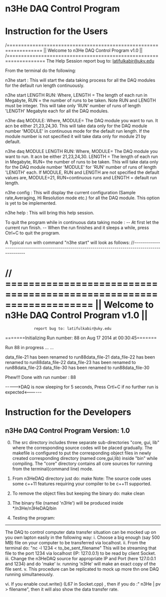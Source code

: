  n3He DAQ Control Program
===============================


Instruction for the Users
==================================


/==================================================================
||          Welcome to n3He DAQ Control Program v1.0             ||
/===================================================================
                       The Help Session
                report bug to: latifulkabir@uky.edu

From the terminal do the following:
 
n3he start :
  This will start the data taking process for all the DAQ modules for the default run length continuously.

n3he start LENGTH RUN: 
   Where, LENGTH = The length of each run in Megabyte, RUN = the number of runs to be taken. 
   Note RUN and LENGTH must be integer.
   This will take only 'RUN' number of runs of length 'LENGTH' Megabyte each for all the DAQ modules.


n3he daq MODULE:
    Where, MODULE= The DAQ module you want to run. It acn be either 21,23,24,30.
    This will take data only for the DAQ module number 'MODULE' in continuous mode for the default run length.
    If the module number is not specified it will take data only for module 21 by default.       

n3he daq MODULE LENGTH RUN:
    Where, MODULE= The DAQ module you want to run. It acn be either 21,23,24,30.
           LENGTH = The length of each run in Megabyte, RUN= the number of runs to be taken. 
    This will take data only for the DAQ module number 'MODULE' for 'RUN' number of runs of length 'LENGTH' each.
    If MODULE, RUN and LENGTH are not specified the default values are, MODULE=21, RUN=continuous runs and LENGTH = default run      
    length.       

n3he config :
    This will display the current configuration (Sample rate,Averaging, Hi Resolution mode etc.) for all the DAQ module.
    This option is yet to be implemented.

n3he help : 
   This will bring this help session. 

To quit the program while in continuous data taking mode :
-- At first let the current run finish.
-- When the run finishes and it sleeps a while, press Ctrl+C to quit the program. 



A Typical run with command "n3he start" will look as follows:
//-----------------------------------------------------------------------------------------------------


// ===================================================================
   ||          Welcome to n3He DAQ Control Program v1.0             ||
   ===================================================================
                 report bug to: latifulkabir@uky.edu
  
=======Initializing Run number: 88 on Aug 17 2014 at 00:30:45=======

Run 88 in progress ... ... 

data_file-21 has been renamed to run88data_file-21
data_file-22 has been renamed to run88data_file-22
data_file-23 has been renamed to run88data_file-23
data_file-30 has been renamed to run88data_file-30

Phew!!! Done with run number : 88

----->DAQ is now sleeping for 5 seconds, Press Crtl+C if no further run is expected<------




Instruction for the Developers
=================================

n3He DAQ Control Program  Version: 1.0
---------------------------------------
0. The src directory includes three separate sub-directories "core, gui, lib" where the corresponding source codes will be placed gradually.
The makefile is configured to put the corresponding object files in newly created corresponding directory (named core,gui,lib) inside "bin" while compiling. The "core" directory contains all core sources for running from the terminal(command line) mode.

1. From n3HeDAQ directory just do: make
Note: The source code uses some c++11 features requiring your compiler to be c++11 supported.

2. To remove the object files but keeping the binary do: make clean



3. The binary file (named 'n3He') will be produced inside */n3He/n3HeDAQ/bin


4. Testing the program:
-------------------------------
The DAQ to control computer data transfer situation can be mocked up on you own lapton easily in the following way:
i. Choose a big enough (say 500 MB) file on your computer to be transferred via localhost.
ii. From the terminal do: "nc -l 1234 < to_be_sent_filename"
   This will be streaming that file to the port 1234 via localhost (IP: 127.0.0.1) to be read by client Socket.
iii. Change the n3HeDAQ source for appropriate IP and Port (here 127.0.0.1 and 1234) and do 'make'
iv. running 'n3He' will make an exact copy of the file sent.
v. This procedure can be replicated to mock up more thn one DAQ running simultaneously. 

vi. If you enable cout.write() (L67 in Socket.cpp) , then if you do :" n3He | pv > filename", then it will also show the data transfer rate.


